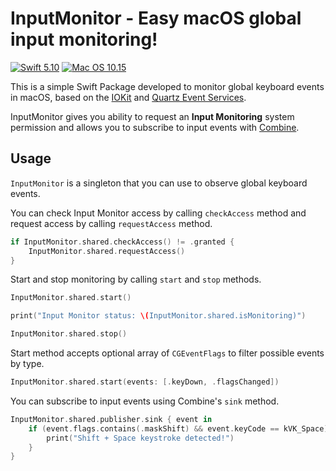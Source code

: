 # InputMonitor - Easy macOS global input monitoring! 
<a href="https://www.swift.org/"><img alt="Swift 5.10" src="https://img.shields.io/badge/Swift-5.10-%23F05237?style=for-the-badge&logo=swift&logoColor=%23F05237"/></a>
<a href="https://developer.apple.com/documentation/macos-release-notes/macos-catalina-10_15-release-notes"><img alt="Mac OS 10.15" src="https://img.shields.io/badge/macOS-10.15-white?style=for-the-badge&logo=Apple&logoColor=white"/></a>

This is a simple Swift Package developed to monitor global keyboard events in macOS, based on the [IOKit](https://developer.apple.com/documentation/iokit) and [Quartz Event Services](https://developer.apple.com/documentation/coregraphics/cgevent/).

InputMonitor gives you ability to request an **Input Monitoring** system permission and allows you to subscribe to input events with [Combine](https://developer.apple.com/documentation/combine).

## Usage

`InputMonitor` is a singleton that you can use to observe global keyboard events.

You can check Input Monitor access by calling `checkAccess` method and request access by calling `requestAccess` method.

```swift
if InputMonitor.shared.checkAccess() != .granted {
    InputMonitor.shared.requestAccess()
}
```

Start and stop monitoring by calling `start` and `stop` methods.

```swift
InputMonitor.shared.start()

print("Input Monitor status: \(InputMonitor.shared.isMonitoring)")

InputMonitor.shared.stop()
```

Start method accepts optional array of `CGEventFlags` to filter possible events by type.

```swift
InputMonitor.shared.start(events: [.keyDown, .flagsChanged])
```

You can subscribe to input events using Combine's `sink` method.
```swift
InputMonitor.shared.publisher.sink { event in
    if (event.flags.contains(.maskShift) && event.keyCode == kVK_Space) {
        print("Shift + Space keystroke detected!")
    }
}
```
